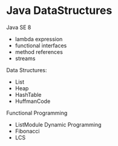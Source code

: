 Java DataStructures
==================

Java SE 8
  + lambda expression
  + functional interfaces
  + method references
  + streams
  
Data Structures:
  + List
  + Heap
  + HashTable
  + HuffmanCode
  
Functional Programming
  + ListModule
Dynamic Programming
  + Fibonacci
  + LCS

